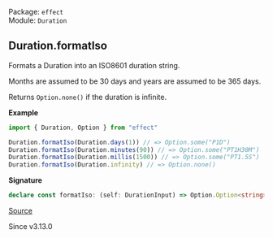Package: `effect`<br />
Module: `Duration`<br />

## Duration.formatIso

Formats a Duration into an ISO8601 duration string.

Months are assumed to be 30 days and years are assumed to be 365 days.

Returns `Option.none()` if the duration is infinite.

**Example**

```ts
import { Duration, Option } from "effect"

Duration.formatIso(Duration.days(1)) // => Option.some("P1D")
Duration.formatIso(Duration.minutes(90)) // => Option.some("PT1H30M")
Duration.formatIso(Duration.millis(1500)) // => Option.some("PT1.5S")
Duration.formatIso(Duration.infinity) // => Option.none()
```

**Signature**

```ts
declare const formatIso: (self: DurationInput) => Option.Option<string>
```

[Source](https://github.com/Effect-TS/effect/tree/main/packages/effect/src/Duration.ts#L958)

Since v3.13.0